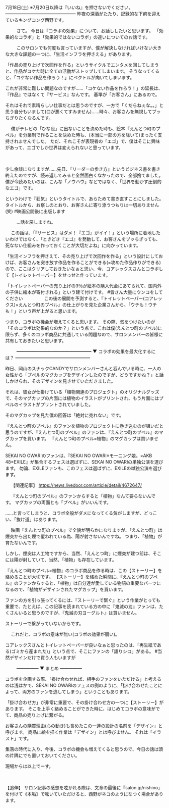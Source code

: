 7月18日(土) ※7月20日以降は『いいね』を押さないでください。
━━━━━━━━━━━━━━━━
昨夜の深酒がたたり、記録的な下痢を迎えているキングコング西野です。

　
　
さて。
今日は『コラボの効果』について、お話ししたいと思います。
「効果的なコラボ」と「効果的ではないコラボ」の違いについてのお話です。

　
　
このサロンでも何度も言っていますが、僕が解決しなければいけない大きな大きな課題の一つに、「生活インフラを押さえる」があります。

「作品の売り上げで次回作を作る」というサイクルでエンタメを回してしまうと、作品がコケた時に全ての活動がストップしてしまいます。
そうなってくると、「コケない作品を作ろう！」にベクトルが向いてしまいます。

これが非常に難しい問題なのですが……「コケない作品を作ろう！」の延長は、『作品』ではなくて『サービス』なんです。
基準が「お客さん」にあるので。

それはそれで素晴らしい仕事だとは思うのですが、一方で「くだらねぇな。。」と思う自分もいまして(口が悪くてすみません)……時々、お客さんを無視してブッちぎりたくなるんです。

　
僕がテレビの「ひな段」に出ないことを決めた時も、絵本『えんとつ町のプペル』を分業制で作ることを決めた時も、(本当に一部の方を除いて)まったく支持されませんでした。
ただ、それこそが表現者の「エゴ」で、僕はそこに興味があって、エゴでしか世界は変えられないと思っています。

　

少し余談になりますが……先日、『リーダーの歩き方』というビジネス書を書き終えたのですが、読み返してみると全然面白くなかったので、全部捨てました。
僕が今読みたいのは、こんな「ノウハウ」などではなく、「世界を動かす圧倒的なエゴ」です。

というわけで『狂気』というタイトルで、あらためて書き直すことにしました。
タイトルから、お察しのとおり、お客さんに寄り添うつもりは一切ありません(笑)
#映画公開後に出版します

　
　
…話を戻しますね。

　
この話は、「『サービス』はダメ！『エゴ』がイイ！」という場所に着地したいわけではなく、「ときどき『エゴ』を発動して、お客さんをブッちぎっても、死なない仕組みを作っておくことが大切だよね」に向かっています。

「生活インフラを押さえて、その売り上げで次回作を作る」という設計にしておけば、お客さんを突き放す作品を作ることができる(=攻めた作品作りができる)ので、ここはクリアしておきたいなぁと思い、今、コアレックスさんとコラボして【トイレットペーパー】をせっせと作っています。

「トイレットペーパーの売り上げの3％が絵本の購入代金にあてられて、国内外の子供に絵本が寄付される」という建て付けです。
#皆さん大量にウンコをしてください
　　
　　
この後の展開を予測すると、『トイレットペーパー(コアレックス)×えんとつ町のプペル』の仕上がりを見た企業さんから、「ウチも！ウチも！」という声が上がると思います。

つまり、コラボの機会が増えてくると思います。
その際、気をつけたいのが「そのコラボは効果的なのか？」という点で、これは僕(えんとつ町のプペル)に限らず、多くのコラボ商品に共通している問題なので、サロンメンバーの皆様に共有しておきたいと思います。

　
　
━━━━━━━━━━━━━━━━━
▼ コラボの効果を最大化するには？
━━━━━━━━━━━━━━━━━

昨日、岡山のスナックCANDYでサロンメンバーさんと呑んでいる時に、一人の女性から「プペルのマグカップをデザインしたのですが、どうですかね？」と話しかけられ、そのデザインを見させていただきました。

それは、彼女が仕掛けている「植物関連のプロジェクト」のオリジナルグッズで、そのマグカップの片面には植物のイラストがプリントされ、もう片面にはプペルのイラストがプリントされていました。

そのマグカップを見た僕の回答は「絶対に売れない」です。

『えんとつ町のプペル』のファンを植物のプロジェクトに巻き込むのが狙いだと思うのですが、『えんとつ町のプペル』のファンは、『えんとつ町のプペル』のマグカップを買います。
『えんとつ町のプペル×植物』のマグカップは買いません。

SEKAI NO OWARIのファンは、『SEKAI NO OWARI×モーニング娘。×AKB
48×EXILE』が集合するフェスは選ばずに、SEKAI NO OWARIの単独公演を選びます。
勿論、EXILEファンも、このフェスは選ばずに、EXILEの単独公演を選びます。

　
【関連記事】
https://news.livedoor.com/article/detail/4672647/

　
『えんとつ町のプペル』のファンからすると「植物」なんて要らないんです。
マグカップの両面とも「プペル」がいいんです。

……と言ってしまうと、コラボ全般がダメになってくる気がしますが、どっこい、「抜け道」はあります。

　
映画『えんとつ町のプペル』で全貌が明らかになりますが、「えんとつ町」は煙突から出た煙で覆われている為、陽が射さないんですね。
つまり、「植物」が育たないんです。

しかし、煙突は人工物ですから、当然、「えんとつ町」に煙突が建つ前は、そこには陽が射していて、当然、「植物」も存在しています。

『えんとつ町のプペル×植物』のコラボ商品を作る時は、この【ストーリー】を絡めることが大切です。
【ストーリー】を絡めた瞬間に、『えんとつ町のプペル』のファンからすると、「植物」は自分達が愛している物語の重要なパーツになるので、「植物がデザインされたマグカップ」を買います。

ファンの方を引っ張ってくるには、『ストーリーで繋ぐ』という作業がとっても重要で、たとえば、この記事を読まれている方の中に『鬼滅の刃』ファンは、たくさんいると思うのですが、『鬼滅の刃ヨーグルト』は買いません。

ストーリーで繋がっていないからです。

　
これだと、コラボの意味が無い(コラボの効果が弱い)。

コアレックスさんとトイレットペーパーが良いなぁと思ったのは、「再生紙である(ゴミから産まれた)」という点で、そこにファンの「語りシロ」がある。
#当然デザインだけで買う人もいますが

　
　
━━━━━
▼ まとめ
━━━━━

コラボを企画する際、「掛け合わせれば、相手のファンをいただける」と考えるのは浅はかで、SEKAI NO OWARIのフェスの例のように、「掛け合わせたことによって、両方のファンを逃してしまう」ということもあります。

「掛け合わせ方」が非常に重要で、その掛け合わせ方の一つに【ストーリー】があります。
そこを上手く絡めることができた時に、はじめてコラボの意味がでて、商品の売り上げに繋がる。

お客さんの購買理由(心の動き)も含めたこの一連の設計の名前を「デザイン」と呼びます。
商品に絵を描く作業は「デザイン」とは呼びません。
それは「イラスト」です。

集落の時代に入り、今後、コラボの機会も増えてくると思うので、今日の話は頭の片隅にでも置いておいてください。

現場からは以上でーす。

　
　

【追伸】
サロン記事の感想を呟かれる際は、文章の最後に『salon.jp/nishino』を付けて《本垢》で呟いていただけると、西野がネコのようになつく場合があります。
